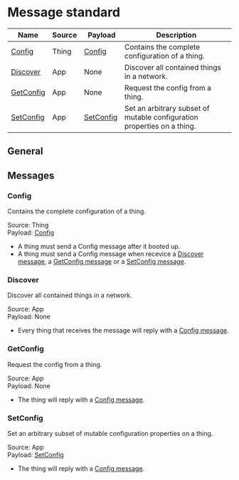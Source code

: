 # Message standard

| Name | Source | Payload | Description |
|-|-|-|-|
| [Config](#config) | Thing | [Config](Payload.md#config) | Contains the complete configuration of a thing. |
| [Discover](#discover) | App | None | Discover all contained things in a network. |
| [GetConfig](#getconfig) | App | None | Request the config from a thing. |
| [SetConfig](#setconfig) | App | [SetConfig](Payload.md#setconfig) | Set an arbitrary subset of mutable configuration properties on a thing. |

## General 

## Messages

### Config

Contains the complete configuration of a thing.

Source: Thing  
Payload: [Config](Payload.md#config)  

- A thing must send a Config message after it booted up.
- A thing must send a Config message when recevice a [Discover message](#discover), a [GetConfig message](#getconfig) or a [SetConfig message](#setconfig).

### Discover

Discover all contained things in a network.

Source: App  
Payload: None  

- Every thing that receives the message will reply with a [Config message](#config).

### GetConfig

Request the config from a thing.

Source: App  
Payload: None  

- The thing will reply with a [Config message](#config).

### SetConfig

Set an arbitrary subset of mutable configuration properties on a thing.

Source: App  
Payload: [SetConfig](Payload.md#setconfig)  

- The thing will reply with a [Config message](#config).
